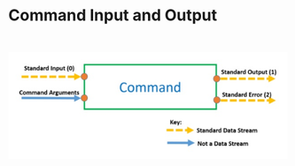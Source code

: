 # **Command Input and Output**

&nbsp;

![alt text](./assets/input_output.jpg "Command Input and Output")